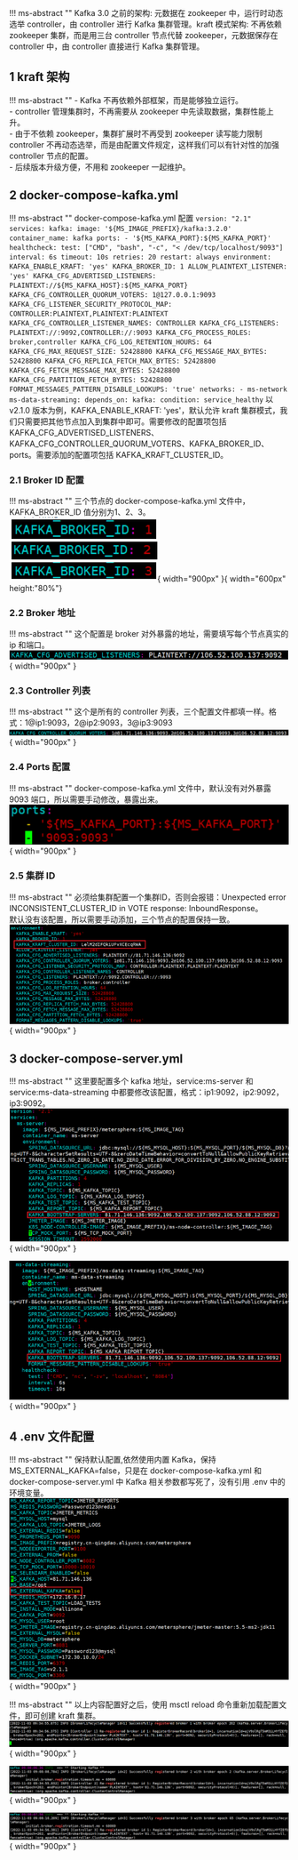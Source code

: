 !!! ms-abstract ""
    Kafka 3.0 之前的架构: 元数据在 zookeeper 中，运行时动态选举 controller，由 controller 进行 Kafka 集群管理。kraft 模式架构: 不再依赖 zookeeper 集群，而是用三台 controller 节点代替 zookeeper，元数据保存在 controller 中，由 controller 直接进行 Kafka 集群管理。

## 1 kraft 架构
!!! ms-abstract ""
    - Kafka 不再依赖外部框架，而是能够独立运行。 <br>
    - controller 管理集群时，不再需要从 zookeeper 中先读取数据，集群性能上升。 <br>
    - 由于不依赖 zookeeper，集群扩展时不再受到 zookeeper 读写能力限制 controller 不再动态选举，而是由配置文件规定，这样我们可以有针对性的加强 controller 节点的配置。 <br>
    - 后续版本升级方便，不用和 zookeeper 一起维护。

## 2 docker-compose-kafka.yml
!!! ms-abstract ""
    docker-compose-kafka.yml 配置
    ```
    version: "2.1"
    services:
      kafka:
        image: '${MS_IMAGE_PREFIX}/kafka:3.2.0'
        container_name: kafka
        ports:
          - '${MS_KAFKA_PORT}:${MS_KAFKA_PORT}'
        healthcheck:
          test: ["CMD", "bash", "-c", "< /dev/tcp/localhost/9093"]
          interval: 6s
          timeout: 10s
          retries: 20
        restart: always
        environment:
          KAFKA_ENABLE_KRAFT: 'yes'
          KAFKA_BROKER_ID: 1
          ALLOW_PLAINTEXT_LISTENER: 'yes'
          KAFKA_CFG_ADVERTISED_LISTENERS: PLAINTEXT://${MS_KAFKA_HOST}:${MS_KAFKA_PORT}
          KAFKA_CFG_CONTROLLER_QUORUM_VOTERS: 1@127.0.0.1:9093
          KAFKA_CFG_LISTENER_SECURITY_PROTOCOL_MAP: CONTROLLER:PLAINTEXT,PLAINTEXT:PLAINTEXT
          KAFKA_CFG_CONTROLLER_LISTENER_NAMES: CONTROLLER
          KAFKA_CFG_LISTENERS: PLAINTEXT://:9092,CONTROLLER://:9093
          KAFKA_CFG_PROCESS_ROLES: broker,controller
          KAFKA_CFG_LOG_RETENTION_HOURS: 64
          KAFKA_CFG_MAX_REQUEST_SIZE: 52428800
          KAFKA_CFG_MESSAGE_MAX_BYTES: 52428800
          KAFKA_CFG_REPLICA_FETCH_MAX_BYTES: 52428800
          KAFKA_CFG_FETCH_MESSAGE_MAX_BYTES: 52428800
          KAFKA_CFG_PARTITION_FETCH_BYTES: 52428800
          FORMAT_MESSAGES_PATTERN_DISABLE_LOOKUPS: 'true'
        networks:
          - ms-network
      ms-data-streaming:
        depends_on:
          kafka:
            condition: service_healthy
    ```
    以 v2.1.0 版本为例，KAFKA_ENABLE_KRAFT: 'yes'，默认允许 kraft 集群模式，我们只需要把其他节点加入到集群中即可。需要修改的配置项包括 KAFKA_CFG_ADVERTISED_LISTENERS、KAFKA_CFG_CONTROLLER_QUORUM_VOTERS、KAFKA_BROKER_ID、ports。需要添加的配置项包括 KAFKA_KRAFT_CLUSTER_ID。

### 2.1 Broker ID 配置
!!! ms-abstract ""
    三个节点的 docker-compose-kafka.yml 文件中，KAFKA_BROKER_ID 值分别为1、2、3。<br>
![配置](../img/installation/dis_pressure/kafka配置_1.png){ width="900px" }{ width="600px" height:"80%"}

### 2.2 Broker 地址
!!! ms-abstract ""
    这个配置是 broker 对外暴露的地址，需要填写每个节点真实的 ip 和端口。<br>
![配置](../img/installation/dis_pressure/kafka配置_2.png){ width="900px" }

### 2.3 Controller 列表
!!! ms-abstract ""
    这个是所有的 controller 列表，三个配置文件都填一样。格式：1@ip1:9093，2@ip2:9093，3@ip3:9093
![配置](../img/installation/dis_pressure/kafka配置_3.png){ width="900px" }

### 2.4 Ports 配置
!!! ms-abstract ""
    docker-compose-kafka.yml 文件中，默认没有对外暴露 9093 端口，所以需要手动修改，暴露出来。
![配置](../img/installation/dis_pressure/kafka配置_4.png){ width="900px" }

### 2.5 集群 ID
!!! ms-abstract ""
    必须给集群配置一个集群ID，否则会报错：Unexpected error INCONSISTENT_CLUSTER_ID in VOTE response: InboundResponse。<br>
    默认没有该配置，所以需要手动添加，三个节点的配置保持一致。
![配置](../img/installation/dis_pressure/kafka配置_5.png){ width="900px" }

## 3 docker-compose-server.yml
!!! ms-abstract ""
    这里要配置多个 kafka 地址，service:ms-server 和 service:ms-data-streaming 中都要修改该配置，格式：ip1:9092，ip2:9092，ip3:9092。
![配置](../img/installation/dis_pressure/kafka配置_6.png){ width="900px" }

![配置](../img/installation/dis_pressure/kafka配置_7.png){ width="900px" }

## 4 .env 文件配置
!!! ms-abstract ""
    保持默认配置,依然使用内置 Kafka，保持 MS_EXTERNAL_KAFKA=false，只是在 docker-compose-kafka.yml 和 docker-compose-server.yml 中 Kafka 相关参数都写死了，没有引用 .env 中的环境变量。<br>
![配置](../img/installation/dis_pressure/kafka配置_8.png){ width="900px" }

!!! ms-abstract ""
    以上内容配置好之后，使用 msctl reload 命令重新加载配置文件，即可创建 kraft 集群。
![配置](../img/installation/dis_pressure/kafka配置_9.png){ width="900px" }

![配置](../img/installation/dis_pressure/kafka配置_10.png){ width="900px" }

![配置](../img/installation/dis_pressure/kafka配置_11.png){ width="900px" }